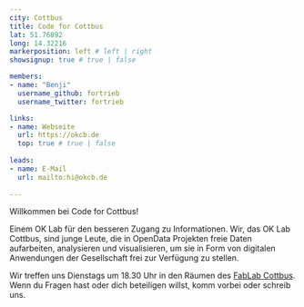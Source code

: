 ```yaml
---
city: Cottbus
title: Code for Cottbus
lat: 51.76892
long: 14.32216
markerposition: left # left | right
showsignup: true # true | false

members:
- name: "Benji"
  username_github: fortrieb
  username_twitter: fortrieb

links:
- name: Webseite
  url: https://okcb.de
  top: true # true | false
  
leads:
- name: E-Mail
  url: mailto:hi@okcb.de
  
---
```


Willkommen bei Code for Cottbus!

Einem OK Lab für den besseren Zugang zu Informationen. 
Wir, das OK Lab Cottbus, sind junge Leute, die in OpenData Projekten freie 
Daten aufarbeiten, analysieren und visualisieren, um sie in Form von 
digitalen Anwendungen der Gesellschaft frei zur Verfügung zu stellen.

Wir treffen uns Dienstags um 18.30 Uhr in den Räumen des [FabLab Cottbus](https://fablab-cottbus.de).
Wenn du Fragen hast oder dich beteiligen willst, komm vorbei oder schreib uns.
